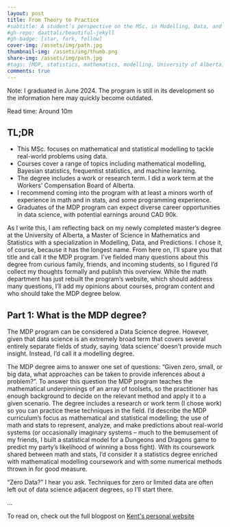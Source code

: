 ```yaml
---
layout: post
title: From Theory to Practice
#subtitle: A student’s perspective on the MSc. in Modelling, Data, and Predictions at the University of Alberta by Kent Butt
#gh-repo: daattali/beautiful-jekyll
#gh-badge: [star, fork, follow]
cover-img: /assets/img/path.jpg
thumbnail-img: /assets/img/thumb.png
share-img: /assets/img/path.jpg
#tags: [MDP, statistics, mathematics, modelling, University of Alberta]
comments: true
---
```


Note: I graduated in June 2024. The program is still in its development so the information here may quickly become outdated.

Read time: Around 10m

## TL;DR
- This MSc. focuses on mathematical and statistical modelling to tackle real-world problems using data.
- Courses cover a range of topics including mathematical modelling, Bayesian statistics, frequentist statistics, and machine learning.
- The degree includes a work or research term. I did a work term at the Workers’ Compensation Board of Alberta.
- I recommend coming into the program with at least a minors worth of experience in math and in stats, and some programming experience.
- Graduates of the MDP program can expect diverse career opportunities in data science, with potential earnings around CAD 90k.

As I write this, I am reflecting back on my newly completed master’s degree at the University of Alberta, a Master of Science in Mathematics and Statistics with a specialization in Modelling, Data, and Predictions. I chose it, of course, because it has the longest name. From here on, I’ll spare you that title and call it the MDP program. I’ve fielded many questions about this degree from curious family, friends, and incoming students, so I figured I’d collect my thoughts formally and publish this overview. While the math department has just rebuilt the program’s website, which should address many questions, I’ll add my opinions about courses, program content and who should take the MDP degree below. 

## Part 1: What is the MDP degree?

The MDP program can be considered a Data Science degree. However, given that data science is an extremely broad term that covers several entirely separate fields of study, saying ‘data science’ doesn’t provide much insight. Instead, I’d call it a modelling degree.

The MDP degree aims to answer one set of questions: “Given zero, small, or big data, what approaches can be taken to provide inferences about a problem?”. To answer this question the MDP program teaches the mathematical underpinnings of an array of toolsets, so the practitioner has enough background to decide on the relevant method and apply it to a given scenario. The degree includes a research or work term (I chose work) so you can practice these techniques in the field. I’d describe the MDP curriculum’s focus as mathematical and statistical modelling; the use of math and stats to represent, analyze, and make predictions about real-world systems (or occasionally imaginary systems – much to the bemusement of my friends, I built a statistical model for a Dungeons and Dragons game to predict my party’s likelihood of winning a boss fight). With its coursework shared between math and stats, I’d consider it a statistics degree enriched with mathematical modelling coursework and with some numerical methods thrown in for good measure.

“Zero Data?” I hear you ask. Techniques for zero or limited data are often left out of data science adjacent degrees, so I’ll start there. 

...

To read on, check out the full blogpost on [Kent's personal website](https://www.kentbutt.com/2024/07/30/from-theory-to-practice-a-students-perspective-on-the-msc-in-modelling-data-and-predictions-at-the-university-of-alberta/)

